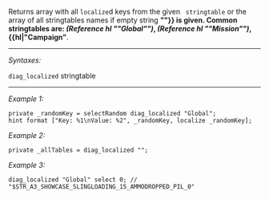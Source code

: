 Returns array with all `localize`d keys from the given ` stringtable` or the array of all stringtables names if empty string **""}} is given. Common stringtables are: *(Reference hl ""Global"")*, *(Reference hl ""Mission"")*, {{hl|"Campaign"**.


---
*Syntaxes:*

`diag_localized` stringtable

---
*Example 1:*

```sqf
private _randomKey = selectRandom diag_localized "Global";
hint format ["Key: %1\nValue: %2", _randomKey, localize _randomKey];
```

*Example 2:*

```sqf
private _allTables = diag_localized "";
```

*Example 3:*

```sqf
diag_localized "Global" select 0; // "$STR_A3_SHOWCASE_SLINGLOADING_15_AMMODROPPED_PIL_0"
```